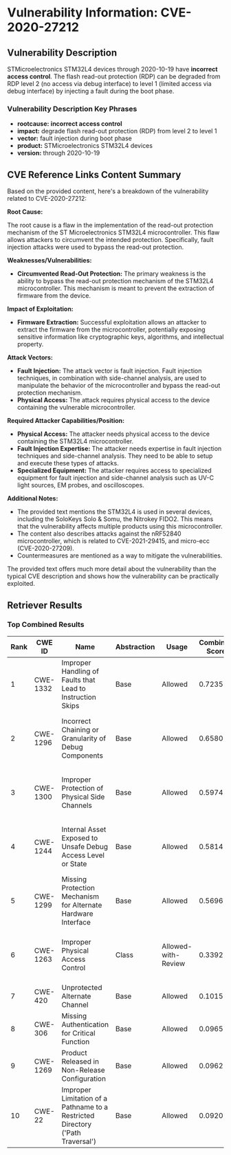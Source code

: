 # Vulnerability Information: CVE-2020-27212

## Vulnerability Description
STMicroelectronics STM32L4 devices through 2020-10-19 have **incorrect access control**. The flash read-out protection (RDP) can be degraded from RDP level 2 (no access via debug interface) to level 1 (limited access via debug interface) by injecting a fault during the boot phase.

### Vulnerability Description Key Phrases
- **rootcause:** **incorrect access control**
- **impact:** degrade flash read-out protection (RDP) from level 2 to level 1
- **vector:** fault injection during boot phase
- **product:** STMicroelectronics STM32L4 devices
- **version:** through 2020-10-19

## CVE Reference Links Content Summary
Based on the provided content, here's a breakdown of the vulnerability related to CVE-2020-27212:

**Root Cause:**

The root cause is a flaw in the implementation of the read-out protection mechanism of the ST Microelectronics STM32L4 microcontroller. This flaw allows attackers to circumvent the intended protection. Specifically, fault injection attacks were used to bypass the read-out protection.

**Weaknesses/Vulnerabilities:**

*   **Circumvented Read-Out Protection:** The primary weakness is the ability to bypass the read-out protection mechanism of the STM32L4 microcontroller. This mechanism is meant to prevent the extraction of firmware from the device.

**Impact of Exploitation:**

*   **Firmware Extraction:** Successful exploitation allows an attacker to extract the firmware from the microcontroller, potentially exposing sensitive information like cryptographic keys, algorithms, and intellectual property.

**Attack Vectors:**

*   **Fault Injection:** The attack vector is fault injection. Fault injection techniques, in combination with side-channel analysis, are used to manipulate the behavior of the microcontroller and bypass the read-out protection mechanism.
*   **Physical Access:** The attack requires physical access to the device containing the vulnerable microcontroller.

**Required Attacker Capabilities/Position:**

*   **Physical Access:**  The attacker needs physical access to the device containing the STM32L4 microcontroller.
*   **Fault Injection Expertise:** The attacker needs expertise in fault injection techniques and side-channel analysis. They need to be able to setup and execute these types of attacks.
*   **Specialized Equipment:** The attacker requires access to specialized equipment for fault injection and side-channel analysis such as UV-C light sources, EM probes, and oscilloscopes.

**Additional Notes:**

*   The provided text mentions the STM32L4 is used in several devices, including the SoloKeys Solo & Somu, the Nitrokey FIDO2. This means that the vulnerability affects multiple products using this microcontroller.
*   The content also describes attacks against the nRF52840 microcontroller, which is related to CVE-2021-29415, and micro-ecc (CVE-2020-27209).
* Countermeasures are mentioned as a way to mitigate the vulnerabilities.

The provided text offers much more detail about the vulnerability than the typical CVE description and shows how the vulnerability can be practically exploited.

## Retriever Results

### Top Combined Results

| Rank | CWE ID | Name | Abstraction | Usage | Combined Score | Retrievers | Individual Scores |
|------|--------|------|-------------|-------|---------------|------------|-------------------|
| 1 | CWE-1332 | Improper Handling of Faults that Lead to Instruction Skips | Base | Allowed | 0.7235 | dense, sparse, graph | dense: 0.602, sparse: 0.395, graph: 0.550 |
| 2 | CWE-1296 | Incorrect Chaining or Granularity of Debug Components | Base | Allowed | 0.6580 | dense, sparse, graph | dense: 0.592, sparse: 0.243, graph: 0.622 |
| 3 | CWE-1300 | Improper Protection of Physical Side Channels | Base | Allowed | 0.5974 | dense, sparse, graph | dense: 0.530, sparse: 0.214, graph: 0.586 |
| 4 | CWE-1244 | Internal Asset Exposed to Unsafe Debug Access Level or State | Base | Allowed | 0.5814 | dense, sparse, graph | dense: 0.580, sparse: 0.167, graph: 0.547 |
| 5 | CWE-1299 | Missing Protection Mechanism for Alternate Hardware Interface | Base | Allowed | 0.5696 | dense, sparse, graph | dense: 0.557, sparse: 0.179, graph: 0.528 |
| 6 | CWE-1263 | Improper Physical Access Control | Class | Allowed-with-Review | 0.3392 | dense, sparse, graph | dense: 0.553, sparse: 0.184, graph: 0.546 |
| 7 | CWE-420 | Unprotected Alternate Channel | Base | Allowed | 0.1015 | sparse | sparse: 0.177 |
| 8 | CWE-306 | Missing Authentication for Critical Function | Base | Allowed | 0.0965 | sparse | sparse: 0.169 |
| 9 | CWE-1269 | Product Released in Non-Release Configuration | Base | Allowed | 0.0962 | sparse | sparse: 0.168 |
| 10 | CWE-22 | Improper Limitation of a Pathname to a Restricted Directory ('Path Traversal') | Base | Allowed | 0.0920 | sparse | sparse: 0.161 |

